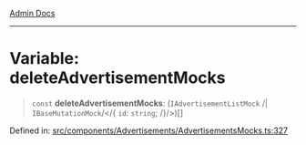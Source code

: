 [Admin Docs](/)

***

# Variable: deleteAdvertisementMocks

> `const` **deleteAdvertisementMocks**: (`IAdvertisementListMock` /| `IBaseMutationMock`/</{ `id`: `string`; /}/>)[]

Defined in: [src/components/Advertisements/AdvertisementsMocks.ts:327](https://github.com/PalisadoesFoundation/talawa-admin/blob/main/src/components/Advertisements/AdvertisementsMocks.ts#L327)
